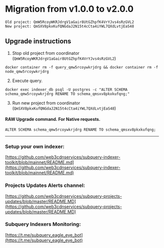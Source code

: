 # Migration from v1.0.0 to v2.0.0
```
Old project: QmW5RcoyWKRJdrgV1aGair8UtGZhpfK4VrYJvs4sRzGVL2
New project: QmSXV8pkxKufQNGdaJ2N15t4cCta4iYWL7QXdLvtjEaS48
```


## Upgrade instructions
 1) Stop old project from coordinator (`QmW5RcoyWKRJdrgV1aGair8UtGZhpfK4VrYJvs4sRzGVL2`)

```
docker container rm -f query_qmw5rcoywkrjdrg && docker container rm -f node_qmw5rcoywkrjdrg
```

 2) Execute query.

```
docker exec indexer_db psql -U postgres -c "ALTER SCHEMA schema_qmw5rcoywkrjdrg RENAME TO schema_qmsxv8pkxkufqng;"

```

 3) Run new project from coordinator (`QmSXV8pkxKufQNGdaJ2N15t4cCta4iYWL7QXdLvtjEaS48`)

#### RAW Upgrade command. For Native requests.
`ALTER SCHEMA schema_qmw5rcoywkrjdrg RENAME TO schema_qmsxv8pkxkufqng;`


___
### Setup your own indexer:

[https://github.com/web3cdnservices/subquery-indexer-toolkit/blob/mainnet/README.md](https://github.com/web3cdnservices/subquery-indexer-toolkit/blob/mainnet/README.md)

### Projects Updates Alerts channel:

[https://github.com/web3cdnservices/subquery-projects-updates/blob/master/README.MD](https://github.com/web3cdnservices/subquery-projects-updates/blob/master/README.MD)

### Subquery Indexers Monitoring:

[https://t.me/subquery_eagle_eye_bot](https://t.me/subquery_eagle_eye_bot)
